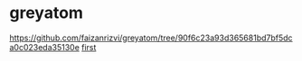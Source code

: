# greyatom

https://github.com/faizanrizvi/greyatom/tree/90f6c23a93d365681bd7bf5dca0c023eda35130e
<a href ='https://github.com/faizanrizvi/greyatom/tree/90f6c23a93d365681bd7bf5dca0c023eda35130e'>first</a>

